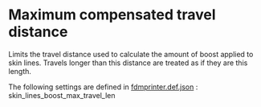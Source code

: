 # Maximum compensated travel distance

Limits the travel distance used to calculate the amount of boost applied to skin lines. Travels longer than this distance are treated as if they are this length.

The following settings are defined in [fdmprinter.def.json](https://github.com/smartavionics/Cura/blob/mb-master/resources/definitions/fdmprinter.def.json) : skin_lines_boost_max_travel_len

